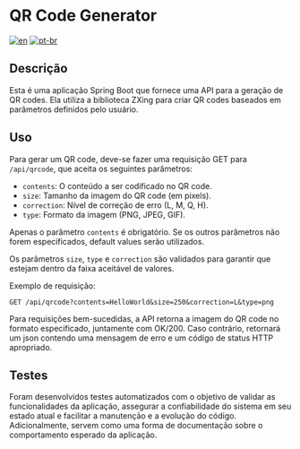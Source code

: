 # QR Code Generator

[![en](https://img.shields.io/badge/lang-en-red.svg)](https://github.com/douglasdotv/qr-code-generator/blob/main/README.md)
[![pt-br](https://img.shields.io/badge/lang-pt--br-green.svg)](https://github.com/douglasdotv/qr-code-generator/blob/main/README.pt-br.md)

## Descrição
Esta é uma aplicação Spring Boot que fornece uma API para a geração de QR codes. Ela utiliza a biblioteca ZXing para criar QR codes baseados em parâmetros definidos pelo usuário.

## Uso
Para gerar um QR code, deve-se fazer uma requisição GET para `/api/qrcode`, que aceita os seguintes parâmetros:
- `contents`: O conteúdo a ser codificado no QR code.
- `size`: Tamanho da imagem do QR code (em pixels).
- `correction`: Nível de correção de erro (L, M, Q, H).
- `type`: Formato da imagem (PNG, JPEG, GIF).

Apenas o parâmetro `contents` é obrigatório. Se os outros parâmetros não forem especificados, default values serão utilizados.

Os parâmetros `size`, `type` e `correction` são validados para garantir que estejam dentro da faixa aceitável de valores.

Exemplo de requisição:
```
GET /api/qrcode?contents=HelloWorld&size=250&correction=L&type=png
```

Para requisições bem-sucedidas, a API retorna a imagem do QR code no formato especificado, juntamente com OK/200. Caso contrário, retornará um json contendo uma mensagem de erro e um código de status HTTP apropriado.

## Testes
Foram desenvolvidos testes automatizados com o objetivo de validar as funcionalidades da aplicação, assegurar a confiabilidade do sistema em seu estado atual e facilitar a manutenção e a evolução do código. Adicionalmente, servem como uma forma de documentação sobre o comportamento esperado da aplicação.